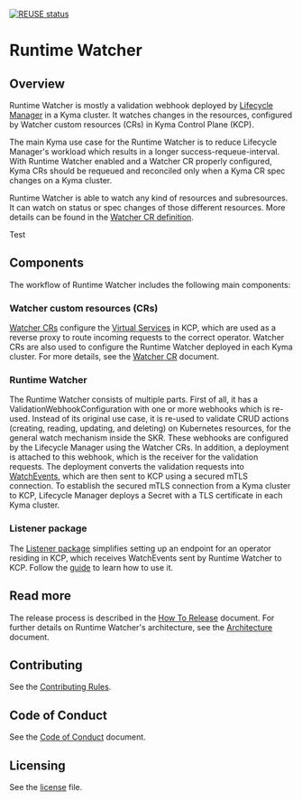 [![REUSE status](https://api.reuse.software/badge/github.com/kyma-project/runtime-watcher)](https://api.reuse.software/info/github.com/kyma-project/runtime-watcher)

# Runtime Watcher

## Overview

Runtime Watcher is mostly a validation webhook deployed by [Lifecycle Manager](https://github.com/kyma-project/lifecycle-manager) in a Kyma cluster. It watches changes in the resources, configured by Watcher custom resources (CRs) in Kyma Control Plane (KCP).

The main Kyma use case for the Runtime Watcher is to reduce Lifecycle Manager's workload which results in a longer success-requeue-interval. With Runtime Watcher enabled and a Watcher CR properly configured, Kyma CRs should be requeued and reconciled only when a Kyma CR spec changes on a Kyma cluster.

Runtime Watcher is able to watch any kind of resources and subresources. It can watch on status or spec changes of those different resources. More details can be found in the [Watcher CR definition](https://github.com/kyma-project/lifecycle-manager/blob/main/api/v1beta2/watcher_types.go).

Test

## Components

The workflow of Runtime Watcher includes the following main components:

### Watcher custom resources (CRs)
[Watcher CRs](https://github.com/kyma-project/lifecycle-manager/blob/main/api/v1beta2/watcher_types.go) configure the [Virtual Services](https://istio.io/latest/docs/reference/config/networking/virtual-service/) in KCP, which are used as a reverse proxy to route incoming requests to the correct operator. Watcher CRs are also used to configure the Runtime Watcher deployed in each Kyma cluster. For more details, see the [Watcher CR](./docs/api.md) document.

### Runtime Watcher
The Runtime Watcher consists of multiple parts. First of all, it has a ValidationWebhookConfiguration with one or more webhooks which is re-used. Instead of its original use case, it is re-used to validate CRUD actions (creating, reading, updating, and deleting) on Kubernetes resources, for the general watch mechanism inside the SKR. These webhooks are configured by the Lifecycle Manager using the Watcher CRs. In addition, a deployment is attached to this webhook, which is the receiver for the validation requests. The deployment converts the validation requests into [WatchEvents](https://github.com/kyma-project/runtime-watcher/blob/de040bddeba1a7875e3a0e626db4634134971022/listener/pkg/types/event.go#L8), which are then sent to KCP using a secured mTLS connection. To establish the secured mTLS connection from a Kyma cluster to KCP, Lifecycle Manager deploys a Secret with a TLS certificate in each Kyma cluster.

### Listener package
The [Listener package](https://github.com/kyma-project/runtime-watcher/tree/main/listener) simplifies setting up an endpoint for an operator residing in KCP, which receives WatchEvents sent by Runtime Watcher to KCP. Follow the [guide](./docs/Listener.md) to learn how to use it.

## Read more

The release process is described in the [How To Release](./docs/how_to_release.md) document.
For further details on Runtime Watcher's architecture, see the [Architecture](./docs/architecture.md) document.

## Contributing

See the [Contributing Rules](CONTRIBUTING.md).

## Code of Conduct

See the [Code of Conduct](CODE_OF_CONDUCT.md) document.

## Licensing

See the [license](./LICENSE) file.

